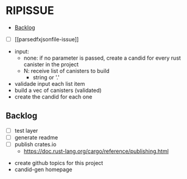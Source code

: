 # RIPISSUE

<!-- toc -->

- [Backlog](#backlog)

<!-- tocstop -->

- [ ] [[parsedfxjsonfile-issue]]
- input:
  - none: if no parameter is passed, create a candid for every rust canister in the project
  - N: receive list of canisters to build
    - string or '.'
- validade input each list item
- build a vec of canisters (validated)
- create the candid for each one

## Backlog

- [ ] test layer
- [ ] generate readme
- [ ] publish crates.io
  - https://doc.rust-lang.org/cargo/reference/publishing.html
- create github topics for this project
- candid-gen homepage
